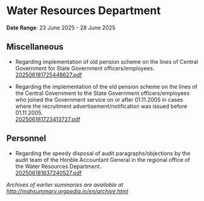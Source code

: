 # Water Resources Department

**Date Range**: 23 June 2025 - 28 June 2025


## Miscellaneous
- Regarding implementation of old pension scheme on the lines of Central Government for State Government officers/employees.\
  [202506181725448627.pdf](https://gr.maharashtra.gov.in/Site/Upload/Government%20Resolutions/English/202506181725448627.pdf)

- Regarding the implementation of the old pension scheme on the lines of the Central Government to the State Government officers/employees who joined the Government service on or after 01.11.2005 in cases where the recruitment advertisement/notification was issued before 01.11.2005.\
  [202506181723413727.pdf](https://gr.maharashtra.gov.in/Site/Upload/Government%20Resolutions/English/202506181723413727.pdf)

## Personnel
- Regarding the speedy disposal of audit paragraphs/objections by the audit team of the Honble Accountant General in the regional office of the Water Resources Department.\
  [202506181637240527.pdf](https://gr.maharashtra.gov.in/Site/Upload/Government%20Resolutions/English/202506181637240527.pdf)


*Archives of earlier summaries are available at http://mahsummary.orgpedia.in/en/archive.html*